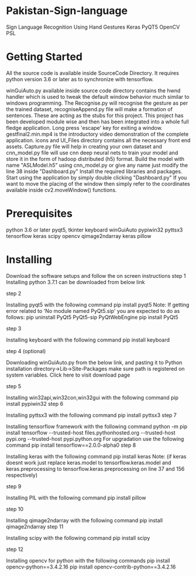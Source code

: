 # Pakistan-Sign-language
Sign Language Recognition Using Hand Gestures Keras PyQT5 OpenCV
PSL 
# Getting Started
All the source code is available inside SourceCode Directory. It requires python version 3.6 or later as to synchronize with tensorflow.

winGuiAuto.py available inside source code directory contains the hwnd handler which is used to tweak the default window behavior much similar to windows programming.
The Recognise.py will recognise the gesture as per the trained dataset, recogniseAppend.py file will make a formation of sentences. These are acting as the stubs for this project. This project has been developed module wise and then has been integrated into a whole full fledge application. Long press 'escape' key for exiting a window.
gestfinal2.min.mp4 is the introductory video demonstration of the complete application. icons and UI_Files directory contains all the necessary front end assets.
Capture.py file will help in creating your own dataset and cnn_model.py file will use cnn deep neural nets to train your model and store it in the form of hadoop distributed (h5) format.
Build the model with name "ASLModel.h5" using cnn_model.py or give any name just modify the line 38 inside "Dashboard.py"
Install the required libraries and packages.
Start using the application by simply double clicking "Dashboard.py"
If you want to move the placing of the window then simply refer to the coordinates available inside cv2.moveWindow() functions.
# Prerequisites
python 3.6 or later
pyqt5, tkinter
keyboard
winGuiAuto
pypiwin32
pyttsx3
tensorflow
keras
scipy
opencv
qimage2ndarray
keras
pillow
# Installing
Download the software setups and follow the on screen instructions
step 1
Installing python 3.7.1 can be downloaded from below link


step 2

Installing pyqt5 with the following command
pip install pyqt5
Note: If getting error related to 'No module named PyQt5.sip' you are expected to do as follows:
pip uninstall PyQt5 PyQt5-sip PyQtWebEngine
pip install PyQt5


step 3

Installing keyboard with the following command
pip install keyboard

step 4 (optional)

Downloading winGuiAuto.py from the below link, and pasting it to Python installation directory->Lib->Site-Packages
make sure path is registered on system variables.
Click here to visit download page

step 5

Installing win32api,win32con,win32gui with the following command
pip install pypiwin32
step 6

Installing pyttsx3 with the following command
pip install pyttsx3
step 7

Installing tensorflow framework with the following command
python -m pip install tensorflow --trusted-host files.pythonhosted.org --trusted-host pypi.org --trusted-host pypi.python.org
For upgradation use the following command
pip install tensorflow==2.0.0-alpha0
step 8

Installing keras with the following command
pip install keras
Note: (if keras doesnt work just replace keras.model to tensorflow.keras.model and keras.preprocessing to tensorflow.keras.preprocessing on line 37 and 156 respectively)

step 9

Installing PIL with the following command
pip install pillow

step 10

Installing qimage2ndarray with the following command
pip install qimage2ndarray
step 11

Installing scipy with the following command
pip install scipy

step 12

Installing opencv for python with the following commands
pip install opencv-python==3.4.2.16
pip install opencv-contrib-python==3.4.2.16
